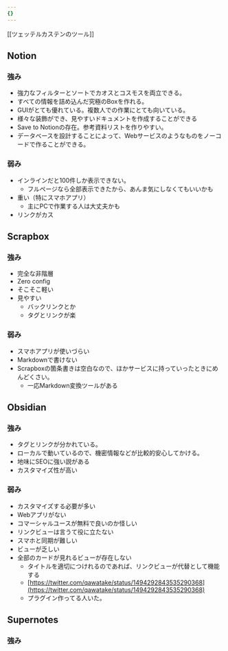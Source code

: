 ```yaml
---
{}
---
```

  

[[ツェッテルカステンのツール]]

  

## Notion

### 強み

- 強力なフィルターとソートでカオスとコスモスを両立できる。
- すべての情報を詰め込んだ究極のBoxを作れる。
- GUIがとても優れている。複数人での作業にとても向いている。
- 様々な装飾ができ、見やすいドキュメントを作成することができる
- Save to Notionの存在。参考資料リストを作りやすい。
- データベースを設計することによって、Webサービスのようなものをノーコードで作ることができる。

### 弱み

- インラインだと100件しか表示できない。
    - フルページなら全部表示できたから、あんま気にしなくてもいいかも
- 重い（特にスマホアプリ）
    - 主にPCで作業する人は大丈夫かも
- リンクがカス

  

## Scrapbox

### 強み

- 完全な非階層
- Zero config
- そこそこ軽い
- 見やすい
    - バックリンクとか
    - タグとリンクが楽

### 弱み

- スマホアプリが使いづらい
- Markdownで書けない
- Scrapboxの箇条書きは空白なので、ほかサービスに持っていったときにめんどくさい。
    - 一応Markdown変換ツールがある

  

  

## Obsidian

### 強み

- タグとリンクが分かれている。
- ローカルで動いているので、機密情報などが比較的安心してかける。
- 地味にSEOに強い説がある
- カスタマイズ性が高い

  

### 弱み

- カスタマイズする必要が多い
- Webアプリがない
- コマーシャルユースが無料で良いのか怪しい
- リンクビューは言うて役に立たない
- スマホと同期が難しい
- ビューが乏しい
- 全部のカードが見れるビューが存在しない
    - タイトルを適切につけれるのであれば、リンクビューが代替として機能する
    - [https://twitter.com/qawatake/status/1494292843535290368](https://twitter.com/qawatake/status/1494292843535290368)
    - プラグイン作ってる人いた。

  

  

## Supernotes

### 強み